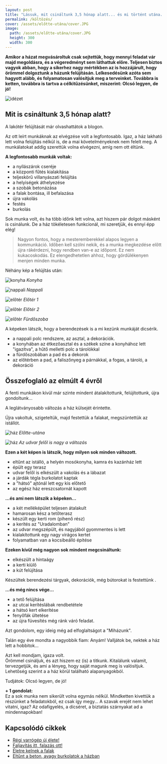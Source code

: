 ```yaml
---
layout: post
title: "Lássuk, mit csináltunk 3,5 hónap alatt... és mi történt utána..."
permalink: /költözés/
cover: /assets/előtte-utána/cover.JPG
image:
  path: /assets/előtte-utána/cover.JPG
  height: 300
  width: 300
---
```


**Amikor a házat megvásároltuk csak sejtettük, hogy mennyi feladat vár majd megoldásra, és a végeredményt sem láthattuk előre. Teljesen biztos vagyok abban, hogy a sikerhez nagy mértékben az is hozzájárult, hogy örömmel dolgoztunk a házunk felújításán. Lelkesedésünk azóta sem hagyott alább, és folyamatosan valósítjuk meg a terveinket. Továbbra is ketten, továbbra is tartva a célkitűzésünket, miszerint: Olcsó legyen, de jó!**

![idézet](/assets/előtte-utána/IMG_20190318_111544jav.jpg)


## Mit is csináltunk 3,5 hónap alatt?



A lakótér felújítását már olvashattátok a blogon. 

Az ott leírt munkáknak az elvégzése volt a legfontosabb. Igaz, a ház lakható lett volna felújítás nélkül is, de a mai követelményeknek nem felelt meg. A munkálatokat addig szerettük volna elvégezni, amíg nem ott éltünk.


**A legfontosabb munkák voltak:**

* a nyílászárok cseréje
* a központi fűtés kialakítása
* teljeskörű villanyászati felújítás
* a helyiségek áthelyezése
* a szobák betonázása
* a falak bontása, ill befalazása
* újra vakolás
* festés 
* burkolás

Sok munka volt,  és ha több időnk lett volna, azt hiszem pár dolgot másként is csinálunk.
De a ház tökéletesen funkcionál, mi szeretjük, és ennyi épp elég!


> Nagyon fontos, hogy a mesteremberekkel alapos legyen a kommunkáció. Időben kell szólni nekik, és a munka megkezdése előtt újra rákérdezni, hogy rendben van-e az időpont. Ez nem kukacoskodás. Ez elengedhetetlen ahhoz, hogy gördülékenyen menjen minden munka.

Néhány kép a felújítás után: 


![konyha](/assets/előtte-utána/konyha.jpg)
_Konyha_

![nappali](/assets/előtte-utána/IMG_20190311_085045előtte-utána.jpg)
_Nappali_

![előtér](/assets/előtte-utána/IMG_20190311_085433előtte-utána.jpg)
_Előtér 1_

![előtér](/assets/előtte-utána/53382599_362051337720674_7760969830441680896_n.jpg)
_Előtér 2_


![előtér](/assets/előtte-utána/IMG_20190311_085754előtte-utánajav.jpg)
_Fürdőszoba_

A képeken látszik, hogy a berendezések is a mi kezünk munkáját dicsérik.  

* a nappali polc rendszere, az asztal, a dekorációk. 
* a konyhában az étkezőasztal és a székek színe a konyhához lett "igazítva", a hűtő melletti polc a tárolókkal
* a fürdőszobában a pad és a dekorok
* az előtérben a pad, a faliszőnyeg a párnákkal, a fogas, a tároló, a dekoráció

## Összefoglaló az elmúlt 4 évről

A fenti munkákon kívül  már szinte mindent átalakítottunk, felújítottunk, újra gondoltunk...


A leglátványosabb változás a ház külsejét érintette.

Újra vakoltuk, szigeteltük, majd festettük a falakat, megszüntettük az istállót. 

![ház](/assets/előtte-utána/utca.jpg)
_Előtte-utána_


![ház](/assets/előtte-utána/udvar.jpg)
_Az udvar felől is nagy a változás_

**Ezen a két képen is látszik, hogy milyen sok minden változott.**

* eltűnt az istálló, a helyén mosókonyha, kamra és kazánház lett
* épült egy terasz 
* udvar felől is elkészült a vakolás és a lábazat 
* a járdák tégla burkolatot kaptak 
* a "hátsó" ajtónál lett egy kis előtető
* az egész ház ereszcsatornát kapott


**...és ami nem látszik a képeken...**

* a két melléképület teljesen átalakult
* hamarosan kész a tetőterasz 
* készült egy kerti rom (pihenő rész)
* a kerítés az "Uradalomban"
* az udvar megszépült, és nagyjából gyommentes is lett
* kialakítottunk egy nagy virágos kertet
* folyamatban van a kocsibeálló építése
 
 
 **Ezeken kívül még nagyon sok mindent megcsináltunk:**
 
 * elkészült a hintaágy
 * a kerti kiülő
 * a kút felújítása


Készültek berendezési tárgyak, dekorációk, még bútorokat is festettünk .

 
 
 
 **...és még nincs vége...**
 
 * a tető felújítása
 * az utcai kerítéslábak rendbetétele
 * a hátsó kert elkerítése
 * fenyőfák ültetése
 * az újra füvesítés még ránk váró feladat.
 
 
Azt gondolom, egy ideig még ad elfoglaltságot a "Miházunk".
 
Talán egy éve mondta a nagyobbik fiam: Anyám! Valljátok be, nektek a ház lett a hobbitok...
 
Azt kell mondjam, igaza volt.  
Örömmel csináljuk, és azt hiszem ez (is) a titkunk. Kitalálunk valamit, tervezgetjük, és ami a lényeg, hogy saját magunk meg is valósítjuk. Lehetőség szerint a a ház körül található alapanyagokból.


Tudjátok: Olcsó legyen, de jó!
 
 
 **+ 1 gondolat:**  
Ez a sok munka nem sikerült volna egymás nélkül. Mindketten kivettük a részünket a feladatokból, ez csak így megy... 
A szavak erejét nem lehet vitatni, igaz? Az odafigyelés, a dícséret, a biztatás szárnyakat ad a mindennapokban!

## Kapcsolódó cikkek



* [Régi varrógép új élete!](/2019-02-12/varrogepasztal)
* [Faljavítás itt, falazás ott!](/2019-02-18/afalak)
* [Életre kelnek a falak](/2019-03-01/színesfalak)
* [Eltűnt a beton, avagy burkolatok a házban](/2019-03-13/burkolatok)
 





